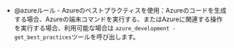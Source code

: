 - @azureルール - Azureのベストプラクティスを使用：Azureのコードを生成する場合、Azureの端末コマンドを実行する、またはAzureに関連する操作を実行する場合、利用可能な場合は `azure_development -get_best_practices`ツールを呼び出します。